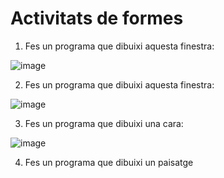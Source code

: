 # Activitats de formes

1. Fes un programa que dibuixi aquesta finestra:

![image](https://github.com/XaSaFa/IntroduccioProgramacio/assets/110727546/fdb1f10d-dd7c-4fd3-abaa-b7f9be461de4)

2. Fes un programa que dibuixi aquesta finestra:

![image](https://github.com/XaSaFa/IntroduccioProgramacio/assets/110727546/41b722f0-21c5-46fb-8180-0bafc99265d2)

3. Fes un programa que dibuixi una cara:

![image](https://github.com/XaSaFa/IntroduccioProgramacio/assets/110727546/3edf2186-821c-4016-8d52-fc290cd7ca6c)

4. Fes un programa que dibuixi un paisatge
